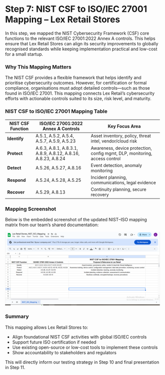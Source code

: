 # Step 7: NIST CSF to ISO/IEC 27001 Mapping – Lex Retail Stores

In this step, we mapped the NIST Cybersecurity Framework (CSF) core functions to the relevant ISO/IEC 27001:2022 Annex A controls. This helps ensure that Lex Retail Stores can align its security improvements to globally recognised standards while keeping implementation practical and low-cost for a small startup.

### Why This Mapping Matters

The NIST CSF provides a flexible framework that helps identify and prioritise cybersecurity outcomes. However, for certification or formal compliance, organisations must adopt detailed controls—such as those found in ISO/IEC 27001. This mapping connects Lex Retail’s cybersecurity efforts with actionable controls suited to its size, risk level, and maturity.

### NIST CSF to ISO/IEC 27001 Mapping Table

| NIST CSF Function | ISO/IEC 27001:2022 Annex A Controls     | Key Focus Area |
|-------------------|------------------------------------------|----------------|
| **Identify**      | A.5.1, A.5.2, A.5.4, A.5.7, A.5.9, A.5.23 | Asset inventory, policy, threat intel, vendor/cloud risk |
| **Protect**       | A.6.3, A.8.1, A.8.3.1, A.8.9, A.8.12, A.8.16, A.8.23, A.8.24 | Awareness, device protection, config mgmt, DLP, monitoring, access control |
| **Detect**        | A.5.26, A.5.27, A.8.16                   | Event detection, anomaly monitoring |
| **Respond**       | A.5.24, A.5.28, A.5.25                   | Incident planning, communications, legal evidence |
| **Recover**       | A.5.29, A.8.13                           | Continuity planning, secure recovery |

### Mapping Screenshot

Below is the embedded screenshot of the updated NIST–ISO mapping matrix from our team’s shared documentation:

![NIST–ISO Mapping Screenshot](./Step7_NIST_ISO_Mapping_LexRetail.png)

### Summary

This mapping allows Lex Retail Stores to:

- Align foundational NIST CSF activities with global ISO/IEC controls
- Support future ISO certification if needed
- Use existing open-source or low-cost tools to implement these controls
- Show accountability to stakeholders and regulators

This will directly inform our testing strategy in Step 10 and final presentation in Step 11.

